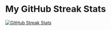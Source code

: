 # My GitHub Streak Stats

<a href="https://git.io/streak-stats">
  <img src="https://streak-stats.demolab.com/?user=seyn-k" alt="GitHub Streak Stats">
</a>
